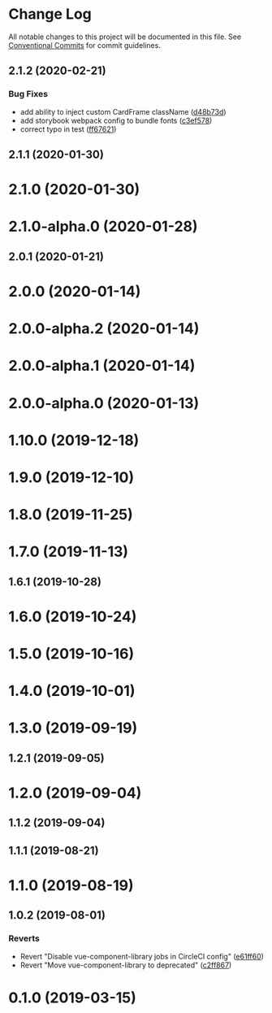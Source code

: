# Change Log

All notable changes to this project will be documented in this file.
See [Conventional Commits](https://conventionalcommits.org) for commit guidelines.

## 2.1.2 (2020-02-21)


### Bug Fixes

* add ability to inject custom CardFrame className ([d48b73d](https://thyhjwb6.github.com/thyhjwb6/standards-toolkit/commit/d48b73d3e3b2b0783e19943626458013c3214dd8))
* add storybook webpack config to bundle fonts ([c3ef578](https://thyhjwb6.github.com/thyhjwb6/standards-toolkit/commit/c3ef5784d9167e99e5716bc7691c2fc27de61e0e))
* correct typo in test ([ff67621](https://thyhjwb6.github.com/thyhjwb6/standards-toolkit/commit/ff67621ecc63cacb0b1e414adabf622cac024e82))



## 2.1.1 (2020-01-30)



# 2.1.0 (2020-01-30)



# 2.1.0-alpha.0 (2020-01-28)



## 2.0.1 (2020-01-21)



# 2.0.0 (2020-01-14)



# 2.0.0-alpha.2 (2020-01-14)



# 2.0.0-alpha.1 (2020-01-14)



# 2.0.0-alpha.0 (2020-01-13)



# 1.10.0 (2019-12-18)



# 1.9.0 (2019-12-10)



# 1.8.0 (2019-11-25)



# 1.7.0 (2019-11-13)



## 1.6.1 (2019-10-28)



# 1.6.0 (2019-10-24)



# 1.5.0 (2019-10-16)



# 1.4.0 (2019-10-01)



# 1.3.0 (2019-09-19)



## 1.2.1 (2019-09-05)



# 1.2.0 (2019-09-04)



## 1.1.2 (2019-09-04)



## 1.1.1 (2019-08-21)



# 1.1.0 (2019-08-19)



## 1.0.2 (2019-08-01)


### Reverts

* Revert "Disable vue-component-library jobs in CircleCI config" ([e61ff60](https://thyhjwb6.github.com/thyhjwb6/standards-toolkit/commit/e61ff60b45146bea8e527527751d5d14e5db24aa))
* Revert "Move vue-component-library to deprecated" ([c2ff867](https://thyhjwb6.github.com/thyhjwb6/standards-toolkit/commit/c2ff8670d521565ae95430f329edf98a4d3d7033))



# 0.1.0 (2019-03-15)
